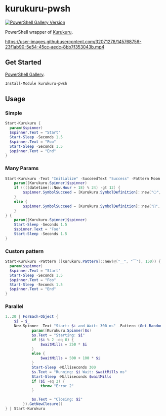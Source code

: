 # kurukuru-pwsh

[![PowerShell Gallery Version](https://img.shields.io/powershellgallery/v/kurukuru-pwsh)](https://www.powershellgallery.com/packages/kurukuru-pwsh)

PowerShell wrapper of [Kurukuru](https://github.com/mayuki/Kurukuru).

https://user-images.githubusercontent.com/32071278/145768756-23f1ab90-5e54-45cc-aedc-8bb7f353043b.mp4

## Get Started

[PowerShell Gallery](https://www.powershellgallery.com/packages/kurukuru-pwsh).

```powershell
Install-Module kurukuru-pwsh
```

## Usage

### Simple

```powershell
Start-Kurukuru {
  param($spinner)
  $spinner.Text = "Start"
  Start-Sleep -Seconds 1.5
  $spinner.Text = "Foo"
  Start-Sleep -Seconds 1.5
  $spinner.Text = "End"
}
```

### Many Params

```powershell
Start-Kurukuru -Text "Initialize" -SucceedText "Success" -Pattern Moon -SymbolFailed ([Kurukuru.SymbolDefinition]::new("🌑", "O")) {
    param([Kurukuru.Spinner]$spinner)
    if ((([datetime]::Now.Hour + 18) % 24) -gt 12) {
        $spinner.SymbolSucceed = [Kurukuru.SymbolDefinition]::new("🌕️", "O")
    }
    else {
        $spinner.SymbolSucceed = [Kurukuru.SymbolDefinition]::new("🌅", "O")
    }
} {
    param([Kurukuru.Spinner]$spinner)
    Start-Sleep -Seconds 1.5
    $spinner.Text = "Foo"
    Start-Sleep -Seconds 1.5
}
```

### Custom pattern

```powershell
Start-Kurukuru -Pattern ([Kurukuru.Pattern]::new(@("＿", "￣"), 150)) {
  param($spinner)
  $spinner.Text = "Start"
  Start-Sleep -Seconds 1.5
  $spinner.Text = "Foo"
  Start-Sleep -Seconds 1.5
  $spinner.Text = "End"
}
```

### Parallel

```powershell
1..20 | ForEach-Object { 
    $i = $_
    New-Spinner -Text "Start: $i and Wait: 300 ms" -Pattern (Get-Random (Get-KurukuruPattern)) -SucceedText "Finish:$i" -FailedText "Failed:$i" -ScriptBlock ({
            param([Kurukuru.Spinner]$s)
            $s.Text = "Starting: $i"
            if ($i % 2 -eq 0) {
                $waitMills = 250 * $i 
            }
            else {
                $waitMills = 500 + 100 * $i
            }
            Start-Sleep -Milliseconds 300
            $s.Text = "Running: $i Wait: $waitMills ms"
            Start-Sleep -Milliseconds $waitMills
            if ($i -eq 2) {
                throw "Error 2"
            }

            $s.Text = "Closing: $i"
        }).GetNewClosure()
} | Start-Kurukuru
```
